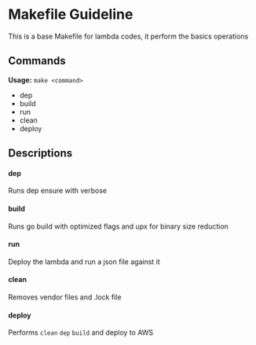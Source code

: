 # Makefile Guideline

This is a base Makefile for lambda codes, it perform the basics operations

## Commands

**Usage:**  `make <command>`

- dep
- build
- run
- clean
- deploy

## Descriptions

#### dep
Runs dep ensure with verbose

#### build
Runs go build with optimized flags and upx for binary size reduction

#### run
Deploy the lambda and run a json file against it

#### clean
Removes vendor files and .lock file

#### deploy
Performs `clean` `dep` `build` and deploy to AWS
